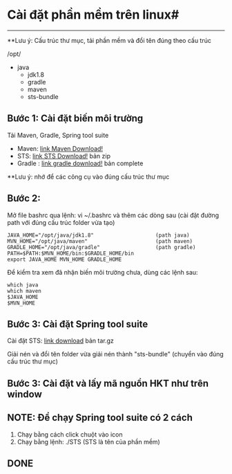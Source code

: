 # Cài đặt phần mềm trên linux#
------------
**Lưu ý: Cấu trúc thư mục, tải phần mềm và đổi tên đúng theo cấu trúc

/opt/
  - java
    - jdk1.8
    - gradle
    - maven
    - sts-bundle

## Bước 1: Cài đặt biến môi trường
Tải Maven, Gradle, Spring tool suite
* Maven: [link Maven Download!](https://maven.apache.org/download.cgi?Preferred=ftp%3A%2F%2Fmirror.reverse.net%2Fpub%2Fapache%2F)
* STS: [link STS Download!](https://spring.io/tools/sts/all) bản zip
* Gradle : [link gradle download!](https://gradle.org/releases/) bản complete
        
**Lưu ý: nhớ để các công cụ vào đúng cấu trúc thư mục 

## Bước 2:
Mở file bashrc qua lệnh: vi ~/.bashrc và thêm các dòng sau (cài đặt đường path với đúng cấu trúc folder vừa tạo)

    JAVA_HOME="/opt/java/jdk1.8"                    (path java) 
    MVN_HOME="/opt/java/maven"                      (path maven)
    GRADLE_HOME="/opt/java/gradle"                  (path gradle)
    PATH=$PATH:$MVN_HOME/bin:$GRADLE_HOME/bin
    export JAVA_HOME MVN_HOME GRADLE_HOME

Để kiểm tra xem đã nhận biến môi trường chưa, dùng các lệnh sau:

    which java
    which maven
    $JAVA_HOME
    $MVN_HOME

## Bước 3: Cài đặt Spring tool suite
Cài đặt STS: [link download](https://spring.io/tools/sts/all) bản tar.gz

Giải nén và đổi tên folder vừa giải nén thành "sts-bundle" (chuyển vào đúng cấu trúc thư mục)

## Bước 3: Cài đặt và lấy mã nguồn HKT như trên window

## NOTE: Để chạy Spring tool suite có 2 cách
1. Chạy bằng cách click chuột vào icon
2. Chạy bằng lệnh: ./STS (STS là tên của phần mềm)

## DONE